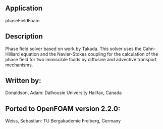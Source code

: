 Application
-----------

   phaseFieldFoam

Description
-----------   

   Phase field solver based on work by Takada. This solver uses the 
   Cahn-Hilliard equation and the Navier-Stokes coupling for the 
   calculation of the phase field for two immiscible fluids by 
   diffusive and advective transport mechanisms.
                        
Written by:
-----------

   Donaldson, Adam: Dalhousie University Halifax, Canada
                                
Ported to OpenFOAM version 2.2.0:
---------------------------------

   Weiss, Sebastian: TU Bergakademie Freiberg, Germany
